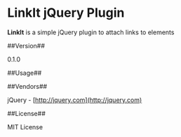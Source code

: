 # LinkIt jQuery Plugin

**LinkIt** is a simple jQuery plugin to attach links to elements

##Version##

0.1.0

##Usage##

##Vendors##

jQuery - [http://jquery.com](http://jquery.com)

##License##

MIT License

